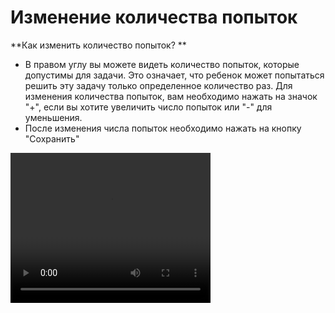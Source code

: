 # Изменение количества попыток

**Как изменить количество попыток? **
- В правом углу вы можете видеть количество попыток, которые допустимы для задачи. Это означает, что ребенок может попытаться решить эту задачу только определенное количество раз. Для изменения количества попыток, вам необходимо нажать на значок "+", если вы хотите увеличить число попыток или "-" для уменьшения. 
- После изменения числа попыток необходимо нажать на кнопку "Сохранить"

<video width="320" height="240" controls=true src="https://s3-eu-west-1.amazonaws.com/edu-prod/video/help_videos/6.mp4" type="video/mp4" />